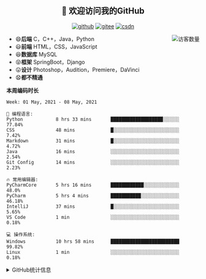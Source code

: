 <h2 align="center">👋 欢迎访问我的GitHub</h2>
<p align="center">
  <a href="https://github.com/eternidad33"><img src="https://img.shields.io/badge/GitHub-ff79c6" alt="github"></a>
  <a href="https://gitee.com/eternidad33"><img src="https://img.shields.io/badge/Gitee-fe7300" alt="gitee"></a>
  <a href="https://blog.csdn.net/qq_42907802"><img src="https://img.shields.io/badge/CSDN-cf000e" alt="csdn"></a>
</p>

<img align='right' src="https://profile-counter.glitch.me/eternidad33/count.svg" alt="访客数量"/>

- 😄**后端** C，C++，Java，Python
- 😃**前端** HTML，CSS，JavaScript
- 😆**数据库** MySQL
- 😝**框架** SpringBoot，Django
- 😛**设计** Photoshop，Audition，Premiere，DaVinci
- 😧**都不精通**

**本周编码时长**

<!--START_SECTION:waka-->
```text
Week: 01 May, 2021 - 08 May, 2021

💬 编程语言: 
Python            8 hrs 33 mins       ███████████████████░░░░░░   77.84% 
CSS               48 mins             █░░░░░░░░░░░░░░░░░░░░░░░░   7.42% 
Markdown          31 mins             █░░░░░░░░░░░░░░░░░░░░░░░░   4.72% 
Java              16 mins             ░░░░░░░░░░░░░░░░░░░░░░░░░   2.54% 
Git Config        14 mins             ░░░░░░░░░░░░░░░░░░░░░░░░░   2.23%

🔥 常用编辑器: 
PyCharmCore       5 hrs 16 mins       ████████████░░░░░░░░░░░░░   48.0% 
PyCharm           5 hrs 4 mins        ███████████░░░░░░░░░░░░░░   46.18% 
IntelliJ          37 mins             █░░░░░░░░░░░░░░░░░░░░░░░░   5.65% 
VS Code           1 min               ░░░░░░░░░░░░░░░░░░░░░░░░░   0.18%

💻 操作系统: 
Windows           10 hrs 58 mins      █████████████████████████   99.82% 
Linux             1 min               ░░░░░░░░░░░░░░░░░░░░░░░░░   0.18%

```


<!--END_SECTION:waka-->




<details>
<summary>GitHub统计信息</summary>

<br/>

> 动态太少，不好意思展示
> 
> 下面的GitHub统计信息是来自于[github-readme-stats](https://github.com/anuraghazra/github-readme-stats)项目，里边有[中文文档](https://github.com/anuraghazra/github-readme-stats/blob/master/readme_cn.md)

<a href="https://github.com/eternidad33/eternidad33">
  <img align="center" src="https://github-readme-stats.anuraghazra1.vercel.app/api?username=eternidad33&show_icons=true" />
</a>
<br/>

---

*近期更新的仓库*

<a href="https://github.com/eternidad33/eternidad33">
  <img align="center" src="https://github-readme-stats.anuraghazra1.vercel.app/api/pin/?username=eternidad33&repo=eternidad33" />
</a>    
<a href="https://gitee.com/eternidad33/leetcode">
  <img align="center" src="https://github-readme-stats.anuraghazra1.vercel.app/api/pin/?username=eternidad33&repo=leetcode" />
</a>

<br/>

<br/>

[![eternidad33's contribution graph as a Game of Life](https://github4life.herokuapp.com/eternidad33.gif)](https://github4life.herokuapp.com/eternidad33)

</details>


